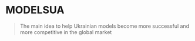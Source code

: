# MODELSUA

> The main idea to help Ukrainian models become more successful and more competitive in the global market
